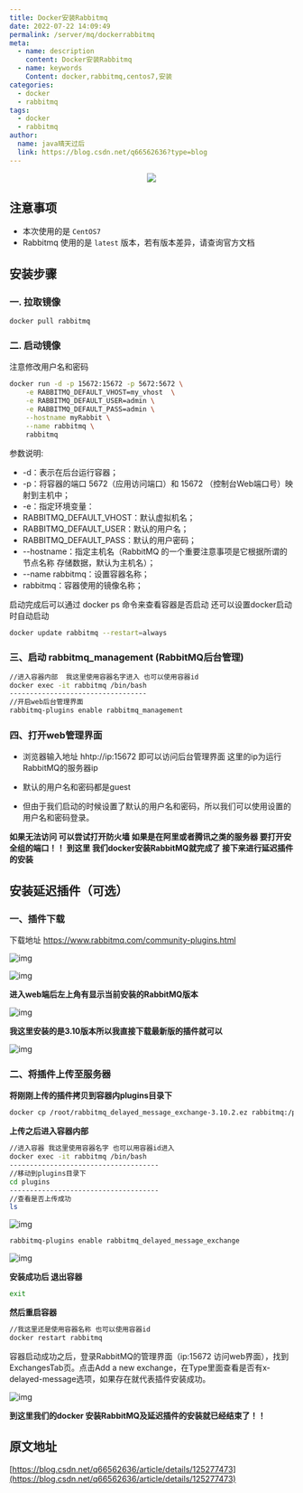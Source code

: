 ```yaml
---
title: Docker安装Rabbitmq
date: 2022-07-22 14:09:49
permalink: /server/mq/dockerrabbitmq
meta:
  - name: description
    content: Docker安装Rabbitmq
  - name: keywords
    Content: docker,rabbitmq,centos7,安装
categories:
  - docker
  - rabbitmq
tags:
  - docker
  - rabbitmq
author:
  name: java晴天过后
  link: https://blog.csdn.net/q66562636?type=blog
---
```


<p align="center">
  <img src="/img/blog/20220722134341.png">
</p>

<!-- more -->

## 注意事项

- 本次使用的是 `CentOS7`
- Rabbitmq 使用的是 `latest` 版本，若有版本差异，请查询官方文档

## 安装步骤

### 一. 拉取镜像


   ```shell
   docker pull rabbitmq
   ```

### 二. 启动镜像

注意修改用户名和密码

```sh
docker run -d -p 15672:15672 -p 5672:5672 \
	-e RABBITMQ_DEFAULT_VHOST=my_vhost  \
	-e RABBITMQ_DEFAULT_USER=admin \
	-e RABBITMQ_DEFAULT_PASS=admin \
	--hostname myRabbit \
	--name rabbitmq \
	rabbitmq
```

参数说明:

* -d：表示在后台运行容器；
* -p：将容器的端口 5672（应用访问端口）和 15672 （控制台Web端口号）映射到主机中；
* -e：指定环境变量：
* RABBITMQ_DEFAULT_VHOST：默认虚拟机名；
* RABBITMQ_DEFAULT_USER：默认的用户名；
* RABBITMQ_DEFAULT_PASS：默认的用户密码；
* --hostname：指定主机名（RabbitMQ 的一个重要注意事项是它根据所谓的 节点名称 存储数据，默认为主机名）；
* --name rabbitmq：设置容器名称；
* rabbitmq：容器使用的镜像名称；

启动完成后可以通过 docker ps 命令来查看容器是否启动
还可以设置docker启动时自动启动

```sh
docker update rabbitmq --restart=always
```

### 三、启动 rabbitmq_management (RabbitMQ后台管理)

```sh
//进入容器内部  我这里使用容器名字进入 也可以使用容器id
docker exec -it rabbitmq /bin/bash
----------------------------------
//开启web后台管理界面
rabbitmq-plugins enable rabbitmq_management
```

### 四、打开web管理界面

* 浏览器输入地址 hhtp://ip:15672 即可以访问后台管理界面 这里的ip为运行RabbitMQ的服务器ip

* 默认的用户名和密码都是guest

* 但由于我们启动的时候设置了默认的用户名和密码，所以我们可以使用设置的用户名和密码登录。
  

**如果无法访问 可以尝试打开防火墙 如果是在阿里或者腾讯之类的服务器 要打开安全组的端口！！
到这里 我们docker安装RabbitMQ就完成了 接下来进行延迟插件的安装**

## 安装延迟插件（可选）

### 一、插件下载

下载地址
https://www.rabbitmq.com/community-plugins.html

![img](/img/blog/20220722135818.png)

![img](/img/blog/20220722135831.png)

**进入web端后左上角有显示当前安装的RabbitMQ版本**

![img](/img/blog/20220722135852.png)

**我这里安装的是3.10版本所以我直接下载最新版的插件就可以**

![img](/img/blog/20220722135916.png)

### 二、将插件上传至服务器

**将刚刚上传的插件拷贝到容器内plugins目录下**

```bash
docker cp /root/rabbitmq_delayed_message_exchange-3.10.2.ez rabbitmq:/plugins
```

**上传之后进入容器内部**

```bash
//进入容器 我这里使用容器名字 也可以用容器id进入
docker exec -it rabbitmq /bin/bash
-------------------------------------
//移动到plugins目录下
cd plugins
-------------------------------------
//查看是否上传成功
ls
```

![img](/img/blog/20220722140054.png)

```bash
rabbitmq-plugins enable rabbitmq_delayed_message_exchange
```

![img](/img/blog/20220722140124.jpeg)

**安装成功后 退出容器**

```bash
exit
```

**然后重启容器**

```sh
//我这里还是使用容器名称 也可以使用容器id
docker restart rabbitmq
```

容器启动成功之后，登录RabbitMQ的管理界面（ip:15672 访问web界面），找到ExchangesTab页。点击Add a new exchange，在Type里面查看是否有x-delayed-message选项，如果存在就代表插件安装成功。

![img](/img/blog/20220722140453.png)

**到这里我们的docker 安装RabbitMQ及延迟插件的安装就已经结束了！！**

## 原文地址

[https://blog.csdn.net/q66562636/article/details/125277473](https://blog.csdn.net/q66562636/article/details/125277473)
